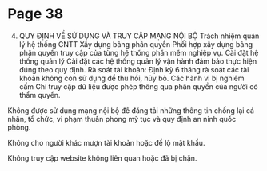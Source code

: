 # Page 38

 4. QUY ĐỊNH VỀ SỬ DỤNG VÀ TRUY CẬP MẠNG NỘI BỘ  Trách nhiệm quản lý hệ thống CNTT Xây dựng bảng phân quyền 
Phối hợp xây dựng bảng phân quyền truy cập của từng hệ thống phần mềm nghiệp vụ.
 Cài đặt hệ thống quản lý 
Cài đặt các hệ thống quản lý vận hành đảm bảo thực hiện đúng theo quy định.
Rà soát tài khoản: Định kỳ 6 tháng rà soát các tài khoản không còn sử dụng để thu hồi, hủy bỏ.
 Các hành vi bị nghiêm cấm 
 Chỉ truy cập dữ liệu được phép thông qua phân  quyền của người có thẩm quyền. 

 Không được sử dụng mạng nội bộ để đăng  tải những thông tin chống lại cá nhân, tổ chức, vi phạm thuần phong mỹ tục và quy định an ninh quốc phòng. 

 Không cho người khác mượn tài khoản  hoặc để lộ mật khẩu. 

 Không truy cập website không liên quan  hoặc đã bị chặn. 

